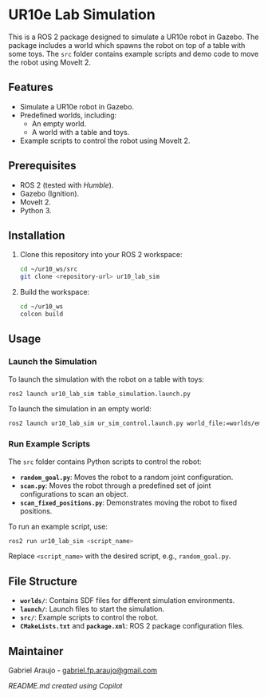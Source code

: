 # UR10e Lab Simulation

This is a ROS 2 package designed to simulate a UR10e robot in Gazebo. The package includes a world which spawns the robot on top of a table with some toys. The `src` folder contains example scripts and demo code to move the robot using MoveIt 2.

## Features
- Simulate a UR10e robot in Gazebo.
- Predefined worlds, including:
  - An empty world.
  - A world with a table and toys.
- Example scripts to control the robot using MoveIt 2.

## Prerequisites
- ROS 2 (tested with *Humble*).
- Gazebo (Ignition).
- MoveIt 2.
- Python 3.

## Installation
1. Clone this repository into your ROS 2 workspace:
   ```bash
   cd ~/ur10_ws/src
   git clone <repository-url> ur10_lab_sim
   ```
<!-- 2. Install dependencies:
   ```bash
   rosdep install --from-paths src --ignore-src -r -y
   ``` -->
2. Build the workspace:
   ```bash
   cd ~/ur10_ws
   colcon build
   ```

## Usage

### Launch the Simulation
To launch the simulation with the robot on a table with toys:
```bash
ros2 launch ur10_lab_sim table_simulation.launch.py
```

To launch the simulation in an empty world:
```bash
ros2 launch ur10_lab_sim ur_sim_control.launch.py world_file:=worlds/empty.sdf
```

### Run Example Scripts
The `src` folder contains Python scripts to control the robot:
- **`random_goal.py`**: Moves the robot to a random joint configuration.
- **`scan.py`**: Moves the robot through a predefined set of joint configurations to scan an object.
- **`scan_fixed_positions.py`**: Demonstrates moving the robot to fixed positions.

To run an example script, use:
```bash
ros2 run ur10_lab_sim <script_name>
```
Replace `<script_name>` with the desired script, e.g., `random_goal.py`.

## File Structure
- **`worlds/`**: Contains SDF files for different simulation environments.
- **`launch/`**: Launch files to start the simulation.
- **`src/`**: Example scripts to control the robot.
- **`CMakeLists.txt`** and **`package.xml`**: ROS 2 package configuration files.

<!-- ## License
This package is licensed under the BSD license. See the `LICENSE` file for details. -->

## Maintainer
Gabriel Araujo - [gabriel.fp.araujo@gmail.com](mailto:gabriel.fp.araujo@gmail.com)

*README.md created using Copilot*

